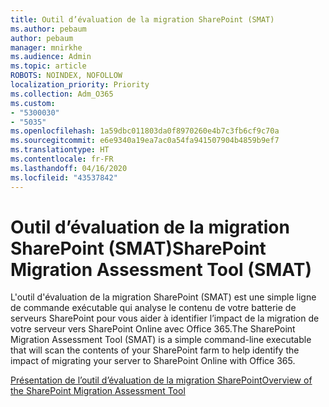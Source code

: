 ```yaml
---
title: Outil d’évaluation de la migration SharePoint (SMAT)
ms.author: pebaum
author: pebaum
manager: mnirkhe
ms.audience: Admin
ms.topic: article
ROBOTS: NOINDEX, NOFOLLOW
localization_priority: Priority
ms.collection: Adm_O365
ms.custom:
- "5300030"
- "5035"
ms.openlocfilehash: 1a59dbc011803da0f8970260e4b7c3fb6cf9c70a
ms.sourcegitcommit: e6e9340a19ea7ac0a54fa941507904b4859b9ef7
ms.translationtype: HT
ms.contentlocale: fr-FR
ms.lasthandoff: 04/16/2020
ms.locfileid: "43537842"
---
```

# <a name="sharepoint-migration-assessment-tool-smat"></a><span data-ttu-id="f4705-102">Outil d’évaluation de la migration SharePoint (SMAT)</span><span class="sxs-lookup"><span data-stu-id="f4705-102">SharePoint Migration Assessment Tool (SMAT)</span></span>

<span data-ttu-id="f4705-103">L'outil d'évaluation de la migration SharePoint (SMAT) est une simple ligne de commande exécutable qui analyse le contenu de votre batterie de serveurs SharePoint pour vous aider à identifier l’impact de la migration de votre serveur vers SharePoint Online avec Office 365.</span><span class="sxs-lookup"><span data-stu-id="f4705-103">The SharePoint Migration Assessment Tool (SMAT) is a simple command-line executable that will scan the contents of your SharePoint farm to help identify the impact of migrating your server to SharePoint Online with Office 365.</span></span>

[<span data-ttu-id="f4705-104">Présentation de l’outil d’évaluation de la migration SharePoint</span><span class="sxs-lookup"><span data-stu-id="f4705-104">Overview of the SharePoint Migration Assessment Tool</span></span>](https://docs.microsoft.com/sharepointmigration/overview-of-the-sharepoint-migration-assessment-tool)
